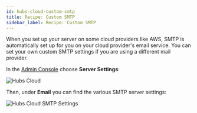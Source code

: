 ```yaml
---
id: hubs-cloud-custom-smtp
title: Recipe: Custom SMTP
sidebar_label: Recipe: Custom SMTP
---
```


When you set up your server on some cloud providers like AWS, SMTP is automatically set up for you on your cloud provider's email service. You can set your own custom SMTP settings if you are using a different mail provider.

In the [Admin Console](hubs-cloud-getting-started-ko.md) choose **Server Settings**:

![Hubs Cloud ](img/hubs-cloud-server-settings.jpeg)

Then, under **Email** you can find the various SMTP server settings:

![Hubs Cloud SMTP Settings](img/hubs-cloud-smtp-settings.jpeg)
